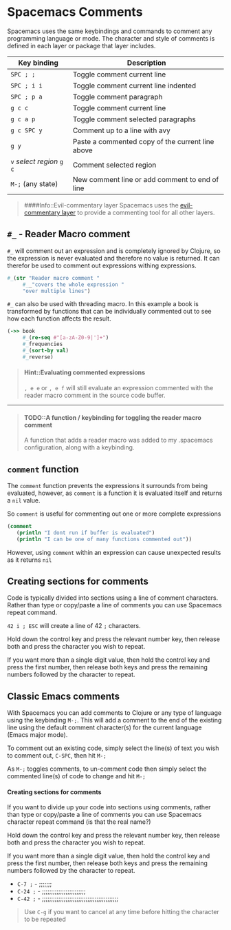 # Spacemacs Comments

Spacemacs uses the same keybindings and commands to comment any programming language or mode.  The character and style of comments is defined in each layer or package that layer includes.

| Key binding               | Description                                      |
|---------------------------|--------------------------------------------------|
| `SPC ; ;`                 | Toggle comment current line                      |
| `SPC ; i i`               | Toggle comment current line indented             |
| `SPC ; p a`               | Toggle comment paragraph                         |
| `g c c`                   | Toggle comment current line                      |
| `g c a p`                 | Toggle comment selected paragraphs               |
| `g c SPC y`               | Comment up to a line with avy                    |
| `g y`                     | Paste a commented copy of the current line above |
| `v` _select region_ `g c` | Comment selected region                          |
| `M-;`  (any state)        | New comment line or add comment to end of line   |


> ####Info::Evil-commentary layer
> Spacemacs uses the [evil-commentary layer](https://github.com/syl20bnr/spacemacs/tree/develop/layers/%2Bvim/evil-commentary) to provide a commenting tool for all other layers.

## `#_` - Reader Macro comment

`#_` will comment out an expression and is completely ignored by Clojure, so the expression is never evaluated and therefore no value is returned.  It can therefor be used to comment out expressions withing expressions.

```clojure
#_(str "Reader macro comment "
     #__"covers the whole expression "
     "over multiple lines")
```

`#_` can also be used with threading macro. In this example a book is transformed by functions that can be individually commented out to see how each function affects the result.

```clojure
(->> book
     #_(re-seq #"[a-zA-Z0-9|']+")
     #_frequencies
     #_(sort-by val)
     #_reverse)
```

> #### Hint::Evaluating commented expressions
> `, e e` or `, e f` will still evaluate an expression commented with the reader macro comment in the source code buffer.

---

> #### TODO::A function / keybinding for toggling the reader macro comment
> A function that adds a reader macro was added to my .spacemacs configuration, along with a keybinding.


## `comment` function

The `comment` function prevents the expressions it surrounds from being evaluated, however, as `comment` is a function it is evaluated itself and returns a `nil` value.

So `comment` is useful for commenting out one or more complete expressions

```clojure
(comment
   (println "I dont run if buffer is evaluated")
   (println "I can be one of many functions commented out"))
```

However, using `comment` within an expression can cause unexpected results as it returns `nil`


## Creating sections for comments

Code is typically divided into sections using a line of comment characters. Rather than type or copy/paste a line of comments you can use Spacemacs repeat command.

`42 i ; ESC` will create a line of 42 `;` characters.

Hold down the control key and press the relevant number key, then release both and press the character you wish to repeat.

If you want more than a single digit value, then hold the control key and press the first number, then release both keys and press the remaining numbers followed by the character to repeat.


## Classic Emacs comments

With Spacemacs you can add comments to Clojure or any type of language using the keybinding `M-;`.  This will add a comment to the end of the existing line using the default comment character(s) for the current language (Emacs major mode).

To comment out an existing code, simply select the line(s) of text you wish to comment out, `C-SPC`, then hit `M-;`

As `M-;` toggles comments, to un-comment code then simply select the commented line(s) of code to change and hit `M-;`


#### Creating sections for comments

If you want to divide up your code into sections using comments, rather than type or copy/paste a line of comments you can use Spacemacs character repeat command (is that the real name?)

Hold down the control key and press the relevant number key, then release both and press the character you wish to repeat.

If you want more than a single digit value, then hold the control key and press the first number, then release both keys and press the remaining numbers followed by the character to repeat.

* `C-7 ;`  - ;;;;;;;
* `C-24 ;` - ;;;;;;;;;;;;;;;;;;;;;;;;
* `C-42 ;` - ;;;;;;;;;;;;;;;;;;;;;;;;;;;;;;;;;;;;;;;;;;

> Use `C-g` if you want to cancel at any time before hitting the character to be repeated
